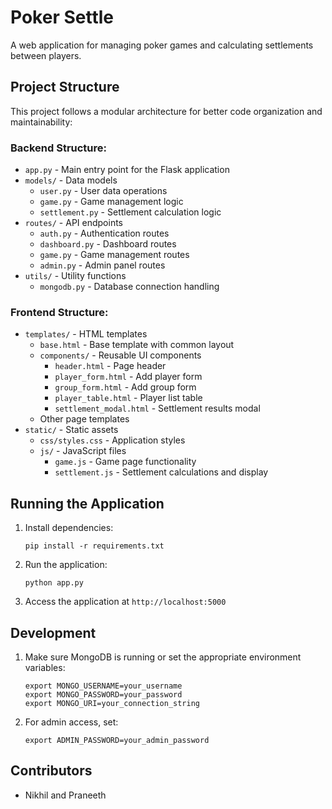 # Poker Settle

A web application for managing poker games and calculating settlements between players.

## Project Structure

This project follows a modular architecture for better code organization and maintainability:

### Backend Structure:

- `app.py` - Main entry point for the Flask application
- `models/` - Data models
  - `user.py` - User data operations
  - `game.py` - Game management logic
  - `settlement.py` - Settlement calculation logic
- `routes/` - API endpoints
  - `auth.py` - Authentication routes
  - `dashboard.py` - Dashboard routes
  - `game.py` - Game management routes
  - `admin.py` - Admin panel routes
- `utils/` - Utility functions
  - `mongodb.py` - Database connection handling

### Frontend Structure:

- `templates/` - HTML templates
  - `base.html` - Base template with common layout
  - `components/` - Reusable UI components
    - `header.html` - Page header
    - `player_form.html` - Add player form
    - `group_form.html` - Add group form
    - `player_table.html` - Player list table
    - `settlement_modal.html` - Settlement results modal
  - Other page templates
- `static/` - Static assets
  - `css/styles.css` - Application styles
  - `js/` - JavaScript files
    - `game.js` - Game page functionality
    - `settlement.js` - Settlement calculations and display

## Running the Application

1. Install dependencies:
   ```
   pip install -r requirements.txt
   ```

2. Run the application:
   ```
   python app.py
   ```

3. Access the application at `http://localhost:5000`

## Development

1. Make sure MongoDB is running or set the appropriate environment variables:
   ```
   export MONGO_USERNAME=your_username
   export MONGO_PASSWORD=your_password
   export MONGO_URI=your_connection_string
   ```

2. For admin access, set:
   ```
   export ADMIN_PASSWORD=your_admin_password
   ```

## Contributors

- Nikhil and Praneeth
